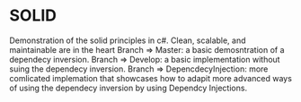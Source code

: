 # SOLID
Demonstration of the solid principles in c#. Clean, scalable, and maintainable are in the heart
Branch => Master: a basic demosntration of a dependecy inversion.
Branch => Develop: a basic implementation without suing the dependecy inversion.
Branch => DepencdecyInjection: more comlicated implemation that showcases how to adapit more advanced ways of using the dependecy inversion
          by using Dependcy Injections.
    
